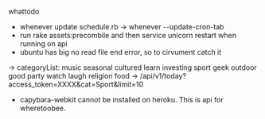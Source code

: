 whattodo 
  - whenever update schedule.rb -> whenever --update-cron-tab
  - run rake assets:precombile and then service unicorn restart when running on api
  - ubuntu has big no read file end error, so to cirvument catch it

  -> categoryList: music seasonal cultured learn investing sport geek outdoor good party watch laugh religion food
  -> /api/v1/today?access_token=XXXX&cat=Sport&limit=10

  - capybara-webkit cannot be installed on heroku. This is api for wheretoobee.
  